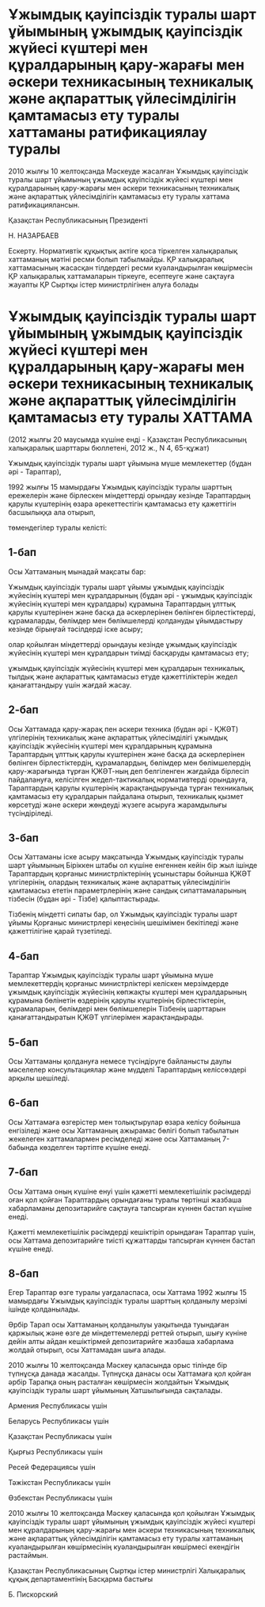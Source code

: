 # Ұжымдық қауіпсіздік туралы шарт ұйымының ұжымдық қауіпсіздік жүйесі күштері мен құралдарының қару-жарағы мен әскери техникасының техникалық және ақпараттық үйлесімділігін қамтамасыз ету туралы хаттаманы ратификациялау туралы

2010 жылғы 10 желтоқсанда Мәскеуде жасалған Ұжымдық қауіпсіздік туралы шарт ұйымының ұжымдық қауіпсіздік жүйесі күштері мен құралдарының қару-жарағы мен әскери техникасының техникалық және ақпараттық үйлесімділігін қамтамасыз ету туралы хаттама ратификациялансын.

Қазақстан Республикасының Президенті

Н. НАЗАРБАЕВ

Ескерту. Нормативтік құқықтық актіге қоса тіркелген халықаралық хаттаманың мәтіні ресми болып табылмайды. ҚР халықаралық хаттамасының жасасқан тілдердегі ресми куәландырылған көшірмесін ҚР халықаралық хаттамаларын тіркеуге, есептеуге және сақтауға жауапты ҚР Сыртқы істер министрлігінен алуға болады

# Ұжымдық қауіпсіздік туралы шарт ұйымының ұжымдық қауіпсіздік жүйесі күштері мен құралдарының қару-жарағы мен әскери техникасының техникалық және ақпараттық үйлесімділігін қамтамасыз ету туралы ХАТТАМА

(2012 жылғы 20 маусымда күшіне енді - Қазақстан Республикасының халықаралық шарттары бюллетені, 2012 ж., N 4, 65-құжат)

Ұжымдық қауіпсіздік туралы шарт ұйымына мүше мемлекеттер (бұдан әрі - Тараптар),

1992 жылғы 15 мамырдағы Ұжымдық қауіпсіздік туралы шарттың ережелерін және бірлескен міндеттерді орындау кезінде Тараптардың қарулы күштерінің өзара әрекеттестігін қамтамасыз ету қажеттігін басшылыққа ала отырып,

төмендегілер туралы келісті:

## 1-бап

Осы Хаттаманың мынадай мақсаты бар:

Ұжымдық қауіпсіздік туралы шарт ұйымы ұжымдық қауіпсіздік жүйесінің күштері мен құралдарының (бұдан әрі - ұжымдық қауіпсіздік жүйесінің күштері мен құралдары) құрамына Тараптардың ұлттық қарулы күштерінен және басқа да әскерлерінен бөлінген бірлестіктерді, құрамаларды, бөлімдер мен бөлімшелерді қолдануды ұйымдастыру кезінде бірыңғай тәсілдерді іске асыру;

олар қойылған міндеттерді орындауы кезінде ұжымдық қауіпсіздік жүйесінің күштері мен құралдарын тиімді басқаруды қамтамасыз ету;

ұжымдық қауіпсіздік жүйесінің күштері мен құралдарын техникалық, тылдық және ақпараттық қамтамасыз етуде қажеттіліктерін жедел қанағаттандыру үшін жағдай жасау.

## 2-бап

Осы Хаттамада қару-жарақ пен әскери техника (бұдан әрі - ҚЖӘТ) үлгілерінің техникалық және ақпараттық үйлесімділігі ұжымдық қауіпсіздік жүйесінің күштері мен құралдарының құрамына Тараптардың ұлттық қарулы күштерінен және басқа да әскерлерінен бөлінген бірлестіктердің, құрамалардың, бөлімдер мен бөлімшелердің қару-жарағында тұрған ҚЖӘТ-ның деп белгіленген жағдайда бірлесіп пайдалануға, келісілген жедел-тактикалық нормативтерді орындауға, Тараптардың қарулы күштерінің жарақтандыруында тұрған техникалық қамтамасыз ету құралдарын пайдалана отырып, техникалық қызмет көрсетуді және әскери жөндеуді жүзеге асыруға жарамдылығы түсіндіріледі.

## 3-бап

Осы Хаттаманы іске асыру мақсатында Ұжымдық қауіпсіздік туралы шарт ұйымының Біріккен штабы ол күшіне енгеннен кейін бір жыл ішінде Тараптардың қорғаныс министрліктерінің ұсыныстары бойынша ҚЖӘТ үлгілерінің, олардың техникалық және ақпараттық үйлесімділігін қамтамасыз ететін параметрлерінің және сандық сипаттамаларының тізбесін (бұдан әрі - Тізбе) қалыптастырады.

Тізбенің міндетті сипаты бар, ол Ұжымдық қауіпсіздік туралы шарт ұйымы Қорғаныс министрлері кеңесінің шешімімен бекітіледі және қажеттілігіне қарай түзетіледі.

## 4-бап

Тараптар Ұжымдық қауіпсіздік туралы шарт ұйымына мүше мемлекеттердің қорғаныс министрліктері келіскен мерзімдерде ұжымдық қауіпсіздік жүйесінің көпжақты күштері мен құралдарының құрамына бөлінетін өздерінің қарулы күштерінің бірлестіктерін, құрамаларын, бөлімдері мен бөлімшелерін Тізбенің шарттарын қанағаттандыратын ҚЖӘТ үлгілерімен жарақтандырады.

## 5-бап

Осы Хаттаманы қолдануға немесе түсіндіруге байланысты даулы мәселелер консультациялар және мүдделі Тараптардың келіссөздері арқылы шешіледі.

## 6-бап

Осы Хаттамаға өзгерістер мен толықтырулар өзара келісу бойынша енгізіледі және осы Хаттаманың ажырамас бөлігі болып табылатын жекелеген хаттамалармен ресімделеді және осы Хаттаманың 7-бабында көзделген тәртіпте күшіне енеді.

## 7-бап

Осы Хаттама оның күшіне енуі үшін қажетті мемлекетішілік рәсімдерді оған қол қойған Тараптардың орындағаны туралы төртінші жазбаша хабарламаны депозитарийге сақтауға тапсырған күннен бастап күшіне енеді.

Қажетті мемлекетішілік рәсімдерді кешіктіріп орындаған Тараптар үшін, осы Хаттама депозитарийге тиісті құжаттарды тапсырған күннен бастап күшіне енеді.

## 8-бап

Егер Тараптар өзге туралы уағдаласпаса, осы Хаттама 1992 жылғы 15 мамырдағы Ұжымдық қауіпсіздік туралы шарттың қолданылу мерзімі ішінде қолданылады.

Әрбір Тарап осы Хаттаманың қолданылуы уақытында туындаған қаржылық және өзге де міндеттемелерді реттей отырып, шығу күніне дейін алты айдан кешіктірмей депозитарийге жазбаша хабарлама жолдай отырып, осы Хаттамадан шыға алады.

2010 жылғы 10 желтоқсанда Мәскеу қаласында орыс тілінде бір түпнұсқа данада жасалды. Түпнұсқа данасы осы Хаттамаға қол қойған әрбір Тарапқа оның расталған көшірмесін жолдайтын Ұжымдық қауіпсіздік туралы шарт ұйымының Хатшылығында сақталады.

Армения Республикасы үшін

Беларусь Республикасы үшін

Қазақстан Республикасы үшін

Қырғыз Республикасы үшін

Ресей Федерациясы үшін

Тәжікстан Республикасы үшін

Өзбекстан Республикасы үшін

2010 жылғы 10 желтоқсанда Мәскеу қаласында қол қойылған Ұжымдық қауіпсіздік туралы шарт ұйымының ұжымдық қауіпсіздік жүйесі күштері мен құралдарының қару-жарағы мен әскери техникасының техникалық және ақпараттық үйлесімділігін қамтамасыз ету туралы хаттаманың куәландырылған көшірмесінің куәландырылған көшірмесі екендігін растаймын.

Қазақстан Республикасының Сыртқы істер министрлігі Халықаралық құқық департаментінің Басқарма бастығы

Б. Пискорский

